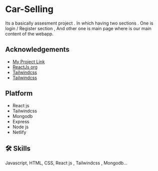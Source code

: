 # Car-Selling
Its a basically assesment project . In which having two sections  .
One is login / Register section , And other one is main page where is our main content of the webapp.

## Acknowledgements
 - [My Project Link](https://singular-nougat-1d7bfb.netlify.app)
 - [ReactJs org](https://reactjs.org/)
 - [Tailwindcss](https://tailwindcss.com/)
 - [Tailwindcss](https://tailwindcss.com/)

## Platform
- React js
- Tailwindcss
- Mongodb
- Express
- Node js
- Netlify

## 🛠 Skills
Javascript, HTML, CSS, React js , Tailwindcss , Mongodb...

